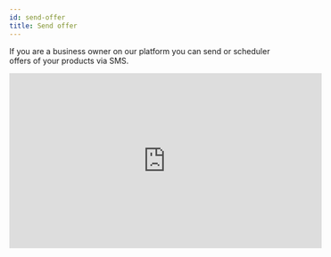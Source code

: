 ```yaml
---
id: send-offer
title: Send offer
---
```


If you are a business owner on our platform you can send or scheduler offers of your products via SMS.

<iframe width="560" height="315" src="https://www.youtube.com/embed/GCwgQcVdjCg" frameborder="0" allow="accelerometer; autoplay; clipboard-write; encrypted-media; gyroscope; picture-in-picture" allowfullscreen></iframe>